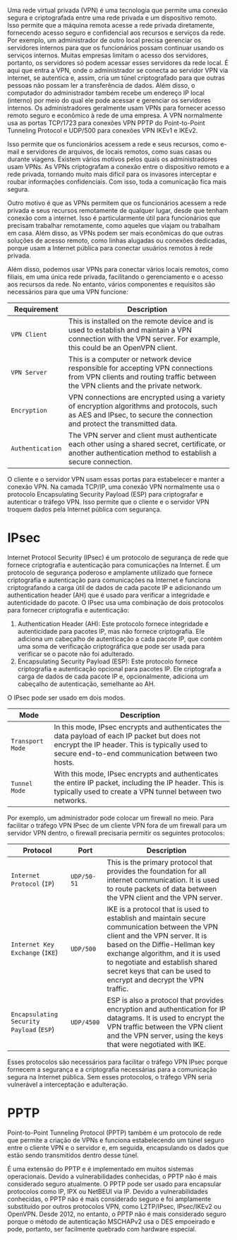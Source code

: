 
Uma rede virtual privada (VPN) é uma tecnologia que permite uma conexão segura e criptografada entre uma rede privada e um dispositivo remoto. Isso permite que a máquina remota acesse a rede privada diretamente, fornecendo acesso seguro e confidencial aos recursos e serviços da rede. Por exemplo, um administrador de outro local precisa gerenciar os servidores internos para que os funcionários possam continuar usando os serviços internos. Muitas empresas limitam o acesso dos servidores, portanto, os servidores só podem acessar esses servidores da rede local. É aqui que entra a VPN, onde o administrador se conecta ao servidor VPN via internet, se autentica e, assim, cria um túnel criptografado para que outras pessoas não possam ler a transferência de dados. Além disso, o computador do administrador também recebe um endereço IP local (interno) por meio do qual ele pode acessar e gerenciar os servidores internos. Os administradores geralmente usam VPNs para fornecer acesso remoto seguro e econômico à rede de uma empresa. A VPN normalmente usa as portas TCP/1723 para conexões VPN PPTP do Point-to-Point Tunneling Protocol e UDP/500 para conexões VPN IKEv1 e IKEv2.

Isso permite que os funcionários acessem a rede e seus recursos, como e-mail e servidores de arquivos, de locais remotos, como suas casas ou durante viagens. Existem vários motivos pelos quais os administradores usam VPNs. As VPNs criptografam a conexão entre o dispositivo remoto e a rede privada, tornando muito mais difícil para os invasores interceptar e roubar informações confidenciais. Com isso, toda a comunicação fica mais segura.

Outro motivo é que as VPNs permitem que os funcionários acessem a rede privada e seus recursos remotamente de qualquer lugar, desde que tenham conexão com a internet. Isso é particularmente útil para funcionários que precisam trabalhar remotamente, como aqueles que viajam ou trabalham em casa. Além disso, as VPNs podem ser mais econômicas do que outras soluções de acesso remoto, como linhas alugadas ou conexões dedicadas, porque usam a Internet pública para conectar usuários remotos à rede privada.

Além disso, podemos usar VPNs para conectar vários locais remotos, como filiais, em uma única rede privada, facilitando o gerenciamento e o acesso aos recursos da rede. No entanto, vários componentes e requisitos são necessários para que uma VPN funcione:

|**Requirement**|**Description**|
|---|---|
|`VPN Client`|This is installed on the remote device and is used to establish and maintain a VPN connection with the VPN server. For example, this could be an OpenVPN client.|
|`VPN Server`|This is a computer or network device responsible for accepting VPN connections from VPN clients and routing traffic between the VPN clients and the private network.|
|`Encryption`|VPN connections are encrypted using a variety of encryption algorithms and protocols, such as AES and IPsec, to secure the connection and protect the transmitted data.|
|`Authentication`|The VPN server and client must authenticate each other using a shared secret, certificate, or another authentication method to establish a secure connection.|

O cliente e o servidor VPN usam essas portas para estabelecer e manter a conexão VPN. Na camada TCP/IP, uma conexão VPN normalmente usa o protocolo Encapsulating Security Payload (ESP) para criptografar e autenticar o tráfego VPN. Isso permite que o cliente e o servidor VPN troquem dados pela Internet pública com segurança.

# IPsec

Internet Protocol Security (IPsec) é um protocolo de segurança de rede que fornece criptografia e autenticação para comunicações na Internet. É um protocolo de segurança poderoso e amplamente utilizado que fornece criptografia e autenticação para comunicações na Internet e funciona criptografando a carga útil de dados de cada pacote IP e adicionando um authentication header (AH) que é usado para verificar a integridade e autenticidade do pacote. O IPsec usa uma combinação de dois protocolos para fornecer criptografia e autenticação:

1. Authentication Header (AH): Este protocolo fornece integridade e autenticidade para pacotes IP, mas não fornece criptografia. Ele adiciona um cabeçalho de autenticação a cada pacote IP, que contém uma soma de verificação criptográfica que pode ser usada para verificar se o pacote não foi adulterado.
2. Encapsulating Security Payload (ESP): Este protocolo fornece criptografia e autenticação opcional para pacotes IP. Ele criptografa a carga de dados de cada pacote IP e, opcionalmente, adiciona um cabeçalho de autenticação, semelhante ao AH.

O IPsec pode ser usado em dois modos.

|**Mode**|**Description**|
|---|---|
|`Transport Mode`|In this mode, IPsec encrypts and authenticates the data payload of each IP packet but does not encrypt the IP header. This is typically used to secure end-to-end communication between two hosts.|
|`Tunnel Mode`|With this mode, IPsec encrypts and authenticates the entire IP packet, including the IP header. This is typically used to create a VPN tunnel between two networks.|

Por exemplo, um administrador pode colocar um firewall no meio. Para facilitar o tráfego VPN IPsec de um cliente VPN fora de um firewall para um servidor VPN dentro, o firewall precisaria permitir os seguintes protocolos:

|**Protocol**|**Port**|**Description**|
|---|---|---|
|`Internet Protocol` (`IP`)|`UDP/50-51`|This is the primary protocol that provides the foundation for all internet communication. It is used to route packets of data between the VPN client and the VPN server.|
|`Internet Key Exchange` (`IKE`)|`UDP/500`|IKE is a protocol that is used to establish and maintain secure communication between the VPN client and the VPN server. It is based on the Diffie-Hellman key exchange algorithm, and it is used to negotiate and establish shared secret keys that can be used to encrypt and decrypt the VPN traffic.|
|`Encapsulating Security Payload` (`ESP`)|`UDP/4500`|ESP is also a protocol that provides encryption and authentication for IP datagrams. It is used to encrypt the VPN traffic between the VPN client and the VPN server, using the keys that were negotiated with IKE.|

Esses protocolos são necessários para facilitar o tráfego VPN IPsec porque fornecem a segurança e a criptografia necessárias para a comunicação segura na Internet pública. Sem esses protocolos, o tráfego VPN seria vulnerável a interceptação e adulteração.

# PPTP

Point-to-Point Tunneling Protocol (PPTP) também é um protocolo de rede que permite a criação de VPNs e funciona estabelecendo um túnel seguro entre o cliente VPN e o servidor e, em seguida, encapsulando os dados que estão sendo transmitidos dentro desse túnel.

É uma extensão do PPTP e é implementado em muitos sistemas operacionais. Devido a vulnerabilidades conhecidas, o PPTP não é mais considerado seguro atualmente. O PPTP pode ser usado para encapsular protocolos como IP, IPX ou NetBEUI via IP. Devido a vulnerabilidades conhecidas, o PPTP não é mais considerado seguro e foi amplamente substituído por outros protocolos VPN, como L2TP/IPsec, IPsec/IKEv2 ou OpenVPN. Desde 2012, no entanto, o PPTP não é mais considerado seguro porque o método de autenticação MSCHAPv2 usa o DES empoeirado e pode, portanto, ser facilmente quebrado com hardware especial.